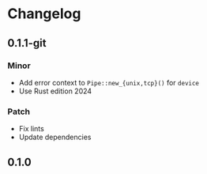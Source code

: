 # Changelog

## 0.1.1-git

### Minor

- Add error context to `Pipe::new_{unix,tcp}()` for `device`
- Use Rust edition 2024

### Patch

- Fix lints
- Update dependencies

## 0.1.0

<!-- Increment to skip CHANGELOG.md test: 9 -->
